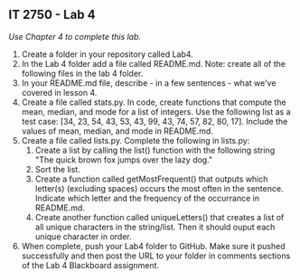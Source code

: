 ## IT 2750 - Lab 4

*Use Chapter 4 to complete this lab.*

1. Create a folder in your repository called Lab4.
2. In the Lab 4 folder add a file called README.md. Note: create all of the following files in the lab 4 folder.
3. In your README.md file, describe - in a few sentences - what we've covered in lesson 4. 
4. Create a file called stats.py. In code, create functions that compute the mean, median, and mode for a list of integers. Use the following list as a test case: [34, 23, 54, 43, 53, 43, 99, 43, 74, 57, 82, 80, 17]. Include the values of mean, median, and mode in README.md.
5. Create a file called lists.py. Complete the following in lists.py:
     1. Create a list by calling the list() function with the following string "The quick brown fox jumps over the lazy dog." 
     2. Sort the list.
     3. Create a function called getMostFrequent() that outputs which letter(s) (excluding spaces) occurs the most often in the sentence. Indicate which letter and the frequency of the occurrance in README.md.
     4. Create another function called uniqueLetters() that creates a list of all unique characters in the string/list. Then it should ouput each unique character in order.
6. When complete, push your Lab4 folder to GitHub. Make sure it pushed successfully and then post the URL to your folder in comments sections of the Lab 4 Blackboard assignment.